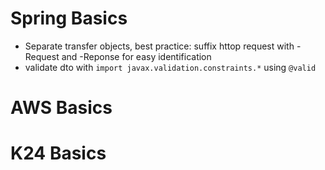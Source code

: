 # Spring Basics

- Separate transfer objects, best practice: suffix httop request with -Request and -Reponse for easy identification
- validate dto with `import javax.validation.constraints.*` using `@valid` 


# AWS Basics

# K24 Basics
